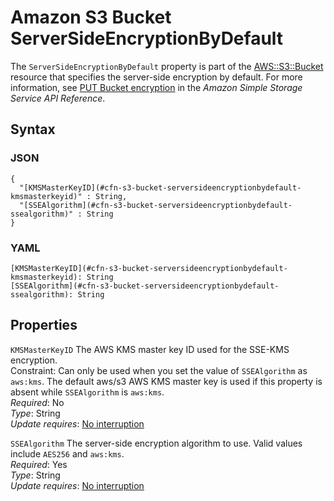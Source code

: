 # Amazon S3 Bucket ServerSideEncryptionByDefault<a name="aws-properties-s3-bucket-serversideencryptionbydefault"></a>

The `ServerSideEncryptionByDefault` property is part of the [AWS::S3::Bucket](aws-properties-s3-bucket.md) resource that specifies the server\-side encryption by default\. For more information, see [PUT Bucket encryption](https://docs.aws.amazon.com/AmazonS3/latest/API/RESTBucketPUTencryption.html) in the *Amazon Simple Storage Service API Reference*\.

## Syntax<a name="w13ab1c21c10d204c13d142b5"></a>

### JSON<a name="aws-properties-s3-bucket-serversideencryptionbydefault.json"></a>

```
{
  "[KMSMasterKeyID](#cfn-s3-bucket-serversideencryptionbydefault-kmsmasterkeyid)" : String,
  "[SSEAlgorithm](#cfn-s3-bucket-serversideencryptionbydefault-ssealgorithm)" : String
}
```

### YAML<a name="aws-properties-s3-bucket-serversideencryptionbydefault.yaml"></a>

```
[KMSMasterKeyID](#cfn-s3-bucket-serversideencryptionbydefault-kmsmasterkeyid): String
[SSEAlgorithm](#cfn-s3-bucket-serversideencryptionbydefault-ssealgorithm): String
```

## Properties<a name="w13ab1c21c10d204c13d142b7"></a>

`KMSMasterKeyID`  <a name="cfn-s3-bucket-serversideencryptionbydefault-kmsmasterkeyid"></a>
The AWS KMS master key ID used for the SSE\-KMS encryption\.   
Constraint: Can only be used when you set the value of `SSEAlgorithm` as `aws:kms`\. The default aws/s3 AWS KMS master key is used if this property is absent while `SSEAlgorithm` is `aws:kms`\.  
*Required*: No  
*Type*: String  
*Update requires*: [No interruption](using-cfn-updating-stacks-update-behaviors.md#update-no-interrupt)

`SSEAlgorithm`  <a name="cfn-s3-bucket-serversideencryptionbydefault-ssealgorithm"></a>
The server\-side encryption algorithm to use\. Valid values include `AES256` and `aws:kms`\.  
*Required*: Yes  
*Type*: String  
*Update requires*: [No interruption](using-cfn-updating-stacks-update-behaviors.md#update-no-interrupt)